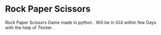# Rock Paper Scissors 
 Rock Paper Scissors Game made in python .
 Will be in GUI within few Days with the help of Tkinter .
